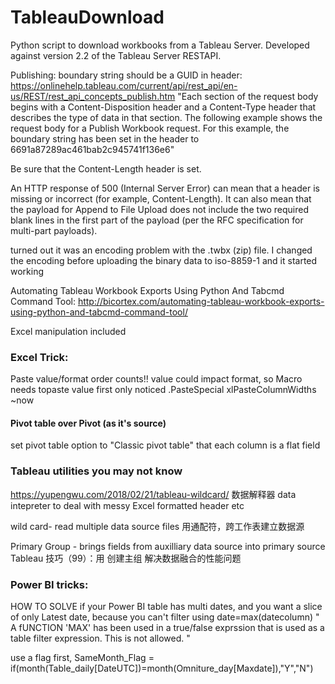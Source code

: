 # TableauDownload
Python script to download workbooks from a Tableau Server.  Developed against version 2.2 of the Tableau Server RESTAPI.

Publishing:
boundary string should be a GUID in header:
https://onlinehelp.tableau.com/current/api/rest_api/en-us/REST/rest_api_concepts_publish.htm
"Each section of the request body begins with a Content-Disposition header and a Content-Type header that describes the type of data in that section. The following example shows the request body for a Publish Workbook request. For this example, the boundary string has been set in the header to 6691a87289ac461bab2c945741f136e6"

Be sure that the Content-Length header is set.

An HTTP response of 500 (Internal Server Error) can mean that a header is missing or incorrect (for example, Content-Length). It can also mean that the payload for Append to File Upload does not include the two required blank lines in the first part of the payload (per the RFC specification for multi-part payloads). 


 turned out it was an encoding problem with the .twbx (zip) file. I changed the encoding before uploading the binary data to iso-8859-1 and it started working


Automating Tableau Workbook Exports Using Python And Tabcmd Command Tool: http://bicortex.com/automating-tableau-workbook-exports-using-python-and-tabcmd-command-tool/


Excel manipulation included

### Excel Trick:
Paste value/format order counts!! value could impact format, so Macro needs topaste value first
only noticed .PasteSpecial xlPasteColumnWidths ~now

#### Pivot table over Pivot (as it's source)
set pivot table option to "Classic pivot table" that each column is a flat field

### Tableau utilities you may not know

https://yupengwu.com/2018/02/21/tableau-wildcard/ 数据解释器 data intepreter to deal with messy Excel formatted header etc

wild card- read multiple data source files 用通配符，跨工作表建立数据源

Primary Group - brings fields from auxilliary data source into primary source Tableau 技巧（99）：用 创建主组 解决数据融合的性能问题


### Power BI tricks:


HOW TO SOLVE if your Power BI table has multi dates, and you want a slice of only Latest date, because you can't filter using date=max(datecolumn)
" A fUNCTION 'MAX' has been used in a true/false exprssion that is used as a table filter expression. This is not allowed. "


use a flag first, SameMonth_Flag = if(month(Table_daily[DateUTC])=month(Omniture_day[Maxdate]),"Y","N")
